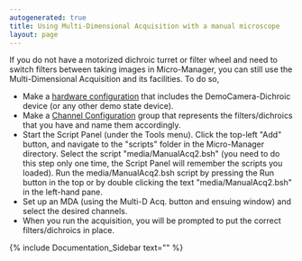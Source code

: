```yaml
---
autogenerated: true
title: Using Multi-Dimensional Acquisition with a manual microscope
layout: page
---
```


If you do not have a motorized dichroic turret or filter wheel and need
to switch filters between taking images in Micro-Manager, you can still
use the Multi-Dimensional Acquisition and its facilities. To do so,

-   Make a [hardware
    configuration](Micro-Manager_Configuration_Guide "wikilink") that
    includes the DemoCamera-Dichroic device (or any other demo state
    device).
-   Make a [Channel
    Configuration](Micro-Manager_Configuration_Guide#Configuration_Presets "wikilink")
    group that represents the filters/dichroics that you have and name
    them accordingly.
-   Start the Script Panel (under the Tools menu). Click the top-left
    "Add" button, and navigate to the "scripts" folder in the
    Micro-Manager directory. Select the script "media/ManualAcq2.bsh" (you
    need to do this step only one time, the Script Panel will remember
    the scripts you loaded). Run the media/ManualAcq2.bsh script by pressing
    the Run button in the top or by double clicking the text
    "media/ManualAcq2.bsh" in the left-hand pane.
-   Set up an MDA (using the Multi-D Acq. button and ensuing window) and
    select the desired channels.
-   When you run the acquisition, you will be prompted to put the
    correct filters/dichroics in place.

{% include Documentation_Sidebar text="" %}
